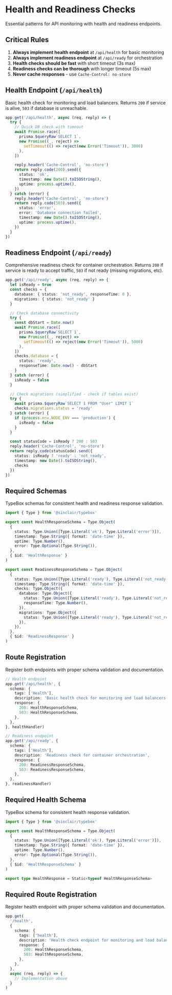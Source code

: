 # Health and Readiness Checks

Essential patterns for API monitoring with health and readiness endpoints.

## Critical Rules

1. **Always implement health endpoint** at `/api/health` for basic monitoring
2. **Always implement readiness endpoint** at `/api/ready` for orchestration
3. **Health checks should be fast** with short timeout (3s max)
4. **Readiness checks can be thorough** with longer timeout (5s max)
5. **Never cache responses** - use `Cache-Control: no-store`

## Health Endpoint (`/api/health`)

Basic health check for monitoring and load balancers. Returns `200` if service
is alive, `503` if database is unreachable.

```ts
app.get('/api/health', async (req, reply) => {
  try {
    // Quick DB check with timeout
    await Promise.race([
      prisma.$queryRaw`SELECT 1`,
      new Promise((_, reject) =>
        setTimeout(() => reject(new Error('Timeout')), 3000)
      ),
    ])

    reply.header('Cache-Control', 'no-store')
    return reply.code(200).send({
      status: 'ok',
      timestamp: new Date().toISOString(),
      uptime: process.uptime(),
    })
  } catch (error) {
    reply.header('Cache-Control', 'no-store')
    return reply.code(503).send({
      status: 'error',
      error: 'Database connection failed',
      timestamp: new Date().toISOString(),
      uptime: process.uptime(),
    })
  }
})
```

## Readiness Endpoint (`/api/ready`)

Comprehensive readiness check for container orchestration. Returns `200` if
service is ready to accept traffic, `503` if not ready (missing migrations, etc).

```ts
app.get('/api/ready', async (req, reply) => {
  let isReady = true
  const checks = {
    database: { status: 'not_ready', responseTime: 0 },
    migrations: { status: 'not_ready' }
  }

  // Check database connectivity
  try {
    const dbStart = Date.now()
    await Promise.race([
      prisma.$queryRaw`SELECT 1`,
      new Promise((_, reject) =>
        setTimeout(() => reject(new Error('Timeout')), 5000)
      ),
    ])
    checks.database = { 
      status: 'ready', 
      responseTime: Date.now() - dbStart 
    }
  } catch (error) {
    isReady = false
  }

  // Check migrations (simplified - check if tables exist)
  try {
    await prisma.$queryRaw`SELECT 1 FROM "User" LIMIT 1`
    checks.migrations.status = 'ready'
  } catch (error) {
    if (process.env.NODE_ENV === 'production') {
      isReady = false
    }
  }

  const statusCode = isReady ? 200 : 503
  reply.header('Cache-Control', 'no-store')
  return reply.code(statusCode).send({
    status: isReady ? 'ready' : 'not_ready',
    timestamp: new Date().toISOString(),
    checks
  })
})
```

## Required Schemas

TypeBox schemas for consistent health and readiness response validation.

```ts
import { Type } from '@sinclair/typebox'

export const HealthResponseSchema = Type.Object(
  {
    status: Type.Union([Type.Literal('ok'), Type.Literal('error')]),
    timestamp: Type.String({ format: 'date-time' }),
    uptime: Type.Number(),
    error: Type.Optional(Type.String()),
  },
  { $id: 'HealthResponse' }
)

export const ReadinessResponseSchema = Type.Object(
  {
    status: Type.Union([Type.Literal('ready'), Type.Literal('not_ready')]),
    timestamp: Type.String({ format: 'date-time' }),
    checks: Type.Object({
      database: Type.Object({
        status: Type.Union([Type.Literal('ready'), Type.Literal('not_ready')]),
        responseTime: Type.Number(),
      }),
      migrations: Type.Object({
        status: Type.Union([Type.Literal('ready'), Type.Literal('not_ready')]),
      }),
    }),
  },
  { $id: 'ReadinessResponse' }
)
```

## Route Registration

Register both endpoints with proper schema validation and documentation.

```ts
// Health endpoint
app.get('/api/health', {
  schema: {
    tags: ['Health'],
    description: 'Basic health check for monitoring and load balancers',
    response: {
      200: HealthResponseSchema,
      503: HealthResponseSchema,
    },
  },
}, healthHandler)

// Readiness endpoint  
app.get('/api/ready', {
  schema: {
    tags: ['Health'],
    description: 'Readiness check for container orchestration',
    response: {
      200: ReadinessResponseSchema,
      503: ReadinessResponseSchema,
    },
  },
}, readinessHandler)
```

## Required Health Schema

TypeBox schema for consistent health response validation.

```ts
import { Type } from '@sinclair/typebox'

export const HealthResponseSchema = Type.Object(
  {
    status: Type.Union([Type.Literal('ok'), Type.Literal('error')]),
    timestamp: Type.String({ format: 'date-time' }),
    uptime: Type.Number(),
    error: Type.Optional(Type.String()),
  },
  { $id: 'HealthResponseSchema' }
)

export type HealthResponse = Static<typeof HealthResponseSchema>
```

## Required Route Registration

Register health endpoint with proper schema validation and documentation.

```ts
app.get(
  '/health',
  {
    schema: {
      tags: ['health'],
      description: 'Health check endpoint for monitoring and load balancers',
      response: {
        200: HealthResponseSchema,
        503: HealthResponseSchema,
      },
    },
  },
  async (req, reply) => {
    // Implementation above
  }
)
```
